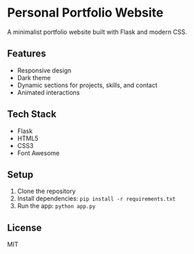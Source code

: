# Personal Portfolio Website

A minimalist portfolio website built with Flask and modern CSS.

## Features
- Responsive design
- Dark theme
- Dynamic sections for projects, skills, and contact
- Animated interactions

## Tech Stack
- Flask
- HTML5
- CSS3
- Font Awesome

## Setup
1. Clone the repository
2. Install dependencies: `pip install -r requirements.txt`
3. Run the app: `python app.py`

## License
MIT
